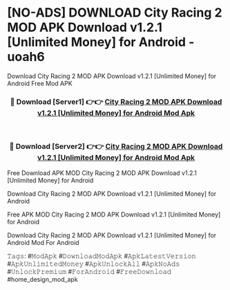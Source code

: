 # [NO-ADS] DOWNLOAD City Racing 2 MOD APK Download v1.2.1 [Unlimited Money] for Android - uoah6
Download City Racing 2 MOD APK Download v1.2.1 [Unlimited Money] for Android Free Mod APK

<div align="center">
<h3>🔴 Download [Server1] 👉👉 <a href="https://apk-comot.site?title=City_Racing_2_MOD_APK_Download_v1.2.1_[Unlimited_Money]_for_Android">City Racing 2 MOD APK Download v1.2.1 [Unlimited Money] for Android Mod Apk</a></h3><br>

<h3>🔴 Download [Server2] 👉👉 <a href="https://apk-comot.site?title=City_Racing_2_MOD_APK_Download_v1.2.1_[Unlimited_Money]_for_Android">City Racing 2 MOD APK Download v1.2.1 [Unlimited Money] for Android Mod Apk</a></h3>
</div>


Free Download APK MOD City Racing 2 MOD APK Download v1.2.1 [Unlimited Money] for Android

Download City Racing 2 MOD APK Download v1.2.1 [Unlimited Money] for Android 

Free APK MOD City Racing 2 MOD APK Download v1.2.1 [Unlimited Money] for Android 

Download City Racing 2 MOD APK Download v1.2.1 [Unlimited Money] for Android Mod For Android

𝚃𝚊𝚐𝚜: #𝙼𝚘𝚍𝙰𝚙𝚔 #𝙳𝚘𝚠𝚗𝚕𝚘𝚊𝚍𝙼𝚘𝚍𝙰𝚙𝚔 #𝙰𝚙𝚔𝙻𝚊𝚝𝚎𝚜𝚝𝚅𝚎𝚛𝚜𝚒𝚘𝚗 #𝙰𝚙𝚔𝚄𝚗𝚕𝚒𝚖𝚒𝚝𝚎𝚍𝙼𝚘𝚗𝚎𝚢 #𝙰𝚙𝚔𝚄𝚗𝚕𝚘𝚌𝚔𝙰𝚕𝚕 #𝙰𝚙𝚔𝙽𝚘𝙰𝚍𝚜 #𝚄𝚗𝚕𝚘𝚌𝚔𝙿𝚛𝚎𝚖𝚒𝚞𝚖 #𝙵𝚘𝚛𝙰𝚗𝚍𝚛𝚘𝚒𝚍 #𝙵𝚛𝚎𝚎𝙳𝚘𝚠𝚗𝚕𝚘𝚊𝚍 #home_design_mod_apk